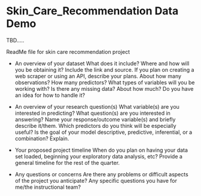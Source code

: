 # Skin_Care_Recommendation Data Demo

TBD.....

ReadMe file for skin care recommendation project

- An overview of your dataset
What does it include?
Where and how will you be obtaining it? Include the link and source. If you plan on creating a web scraper or using an API, describe your plans.
About how many observations? How many predictors?
What types of variables will you be working with?
Is there any missing data? About how much? Do you have an idea for how to handle it?

- An overview of your research question(s)
What variable(s) are you interested in predicting? What question(s) are you interested in answering?
Name your response/outcome variable(s) and briefly describe it/them.
Which predictors do you think will be especially useful?
Is the goal of your model descriptive, predictive, inferential, or a combination? Explain.

- Your proposed project timeline
When do you plan on having your data set loaded, beginning your exploratory data analysis, etc?
Provide a general timeline for the rest of the quarter.

- Any questions or concerns
Are there any problems or difficult aspects of the project you anticipate?
Any specific questions you have for me/the instructional team?

